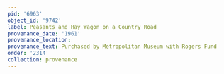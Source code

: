 ```yaml
---
pid: '6963'
object_id: '9742'
label: Peasants and Hay Wagon on a Country Road
provenance_date: '1961'
provenance_location:
provenance_text: Purchased by Metropolitan Museum with Rogers Fund
order: '2314'
collection: provenance
---
```

